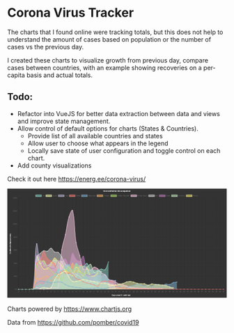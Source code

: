 # Corona Virus Tracker
The charts that I found online were tracking totals, but this does not help to understand the amount of cases based on population or the number of cases vs the previous day.

I created these charts to visualize growth from previous day, compare cases between countries, with an example showing recoveries on a per-capita basis and actual totals.

## Todo:
- Refactor into VueJS for better data extraction between data and views and improve state management.
- Allow control of default options for charts (States & Countries).
  - Provide list of all available countries and states
  - Allow user to choose what appears in the legend
  - Locally save state of user configuration and toggle control on each chart.
- Add county visualizations

Check it out here https://energ.ee/corona-virus/

![Screenhot](https://github.com/energee/corona-virus/blob/master/assets/screenshot.png?raw=true)

Charts powered by https://www.chartjs.org

Data from https://github.com/pomber/covid19
